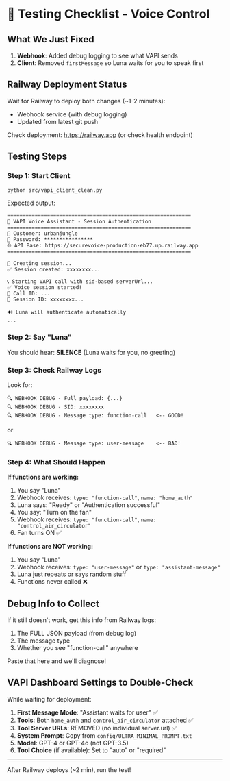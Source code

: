 # 🧪 Testing Checklist - Voice Control

## What We Just Fixed

1. **Webhook**: Added debug logging to see what VAPI sends
2. **Client**: Removed `firstMessage` so Luna waits for you to speak first

## Railway Deployment Status

Wait for Railway to deploy both changes (~1-2 minutes):
- Webhook service (with debug logging)
- Updated from latest git push

Check deployment: https://railway.app (or check health endpoint)

## Testing Steps

### Step 1: Start Client
```bash
python src/vapi_client_clean.py
```

Expected output:
```
============================================================
🎤 VAPI Voice Assistant - Session Authentication
============================================================
👤 Customer: urbanjungle
🔐 Password: ****************
🌐 API Base: https://securevoice-production-eb77.up.railway.app
============================================================

🔑 Creating session...
✅ Session created: xxxxxxxx...

📞 Starting VAPI call with sid-based serverUrl...
✅ Voice session started!
📱 Call ID: ...
🔑 Session ID: xxxxxxxx...

🔊 Luna will authenticate automatically
...
```

### Step 2: Say "Luna"

You should hear: **SILENCE** (Luna waits for you, no greeting)

### Step 3: Check Railway Logs

Look for:
```
🔍 WEBHOOK DEBUG - Full payload: {...}
🔍 WEBHOOK DEBUG - SID: xxxxxxxx
🔍 WEBHOOK DEBUG - Message type: function-call   <-- GOOD!
```

or

```
🔍 WEBHOOK DEBUG - Message type: user-message    <-- BAD!
```

### Step 4: What Should Happen

**If functions are working:**
1. You say "Luna"
2. Webhook receives: `type: "function-call"`, `name: "home_auth"`
3. Luna says: "Ready" or "Authentication successful"
4. You say: "Turn on the fan"
5. Webhook receives: `type: "function-call"`, `name: "control_air_circulator"`
6. Fan turns ON ✅

**If functions are NOT working:**
1. You say "Luna"
2. Webhook receives: `type: "user-message"` or `type: "assistant-message"`
3. Luna just repeats or says random stuff
4. Functions never called ❌

## Debug Info to Collect

If it still doesn't work, get this info from Railway logs:

1. The FULL JSON payload (from debug log)
2. The message type
3. Whether you see "function-call" anywhere

Paste that here and we'll diagnose!

## VAPI Dashboard Settings to Double-Check

While waiting for deployment:

1. **First Message Mode**: "Assistant waits for user" ✅
2. **Tools**: Both `home_auth` and `control_air_circulator` attached ✅
3. **Tool Server URLs**: REMOVED (no individual server.url) ✅
4. **System Prompt**: Copy from `config/ULTRA_MINIMAL_PROMPT.txt`
5. **Model**: GPT-4 or GPT-4o (not GPT-3.5)
6. **Tool Choice** (if available): Set to "auto" or "required"

---

After Railway deploys (~2 min), run the test!
